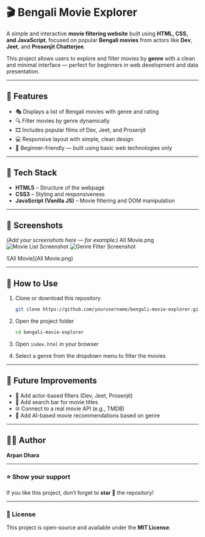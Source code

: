 # 🎬 Bengali Movie Explorer

A simple and interactive **movie filtering website** built using **HTML, CSS, and JavaScript**, focused on popular **Bengali movies** from actors like **Dev**, **Jeet**, and **Prosenjit Chatterjee**.

This project allows users to explore and filter movies by **genre** with a clean and minimal interface — perfect for beginners in web development and data presentation.

---

## 🌟 Features

* 🎭 Displays a list of Bengali movies with genre and rating
* 🔍 Filter movies by genre dynamically
* 🎞️ Includes popular films of Dev, Jeet, and Prosenjit
* 💻 Responsive layout with simple, clean design
* 🧠 Beginner-friendly — built using basic web technologies only

---

## 🧩 Tech Stack

* **HTML5** – Structure of the webpage
* **CSS3** – Styling and responsiveness
* **JavaScript (Vanilla JS)** – Movie filtering and DOM manipulation

---

## 📸 Screenshots

*(Add your screenshots here — for example:)*
All Movie.png
![Movie List Screenshot]()
![Genre Filter Screenshot](screenshots/genre-filter.png)

![All Movie](All Movie.png)

---

## 🚀 How to Use

1. Clone or download this repository

   ```bash
   git clone https://github.com/yourusername/bengali-movie-explorer.git
   ```
2. Open the project folder

   ```bash
   cd bengali-movie-explorer
   ```
3. Open `index.html` in your browser
4. Select a genre from the dropdown menu to filter the movies

---

## 🧠 Future Improvements

* 🎯 Add actor-based filters (Dev, Jeet, Prosenjit)
* 🔎 Add search bar for movie titles
* 🌐 Connect to a real movie API (e.g., TMDB)
* 🤖 Add AI-based movie recommendations based on genre

---

## 👨‍💻 Author

**Arpan Dhara**

---

### ⭐ Show your support

If you like this project, don’t forget to **star 🌟** the repository!

---

### 📝 License

This project is open-source and available under the **MIT License**.
